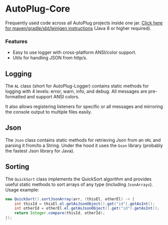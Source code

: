 # AutoPlug-Core
Frequently used code across all AutoPlug projects inside one jar.
[Click here for maven/gradle/sbt/leinigen instructions](https://jitpack.io/#Osiris-Team/AutoPlug-Core/LATEST) (Java 8 or higher required).

### Features
- Easy to use logger with cross-platform ANSI/color support.
- Utils for handling JSON from http/s.

## Logging
The `AL` class (short for AutoPlug-Logger) contains static methods for logging
with 4 levels: error, warn, info, and debug. All messages are pre-formatted
and support ANSI colors. 

It also allows registering listeners for specific or all messages and 
mirroring the console output to multiple files easily.

## Json
The `Json` class contains static methods for retrieving Json from an `URL`
and parsing it from/to a String. Under the hood it uses the `Gson` library (probably
the fastest Json library for Java).

## Sorting
The `QuickSort` class implements the QuickSort algorithm and provides useful
static methods to sort arrays of any type (including `JsonArrays`). Usage example:
```java
new QuickSort().sortJsonArray(arr, (thisEl, otherEl) -> {
    int thisId = thisEl.el.getAsJsonObject().get("id").getAsInt();
    int otherId = otherEl.el.getAsJsonObject().get("id").getAsInt();
    return Integer.compare(thisId, otherId);
});
```


